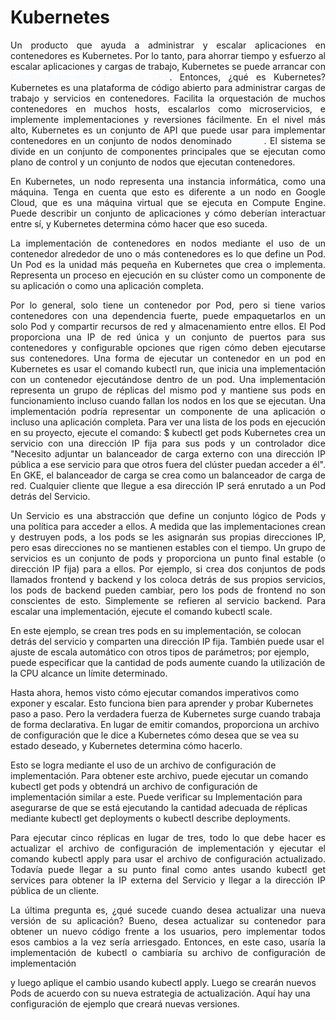 # Kubernetes

<p align="justify">
Un producto que ayuda a administrar y escalar aplicaciones en contenedores es Kubernetes. Por lo tanto, para ahorrar tiempo y esfuerzo al escalar aplicaciones y cargas de trabajo, Kubernetes se puede arrancar con <font color='Aliceblue'>Google Kubernetes Engine o GKE</font>. Entonces, ¿qué es Kubernetes? Kubernetes es una plataforma de código abierto para administrar cargas de trabajo y servicios en contenedores. Facilita la orquestación de muchos contenedores en muchos hosts, escalarlos como microservicios, e implemente implementaciones y reversiones fácilmente. En el nivel más alto, Kubernetes es un conjunto de API que puede usar para implementar contenedores en un conjunto de nodos denominado <font color='Aliceblue'>Cluster</font>. El sistema se divide en un conjunto de componentes principales que se ejecutan como plano de control y un conjunto de nodos que ejecutan contenedores.
</p>

<p align="justify">
En Kubernetes, un nodo representa una instancia informática, como una máquina. Tenga en cuenta que esto es diferente a un nodo en Google Cloud, que es una máquina virtual que se ejecuta en Compute Engine. Puede describir un conjunto de aplicaciones y cómo deberían interactuar entre sí, y Kubernetes determina cómo hacer que eso suceda.
</p>

<p align="justify">
La implementación de contenedores en nodos mediante el uso de un contenedor alrededor de uno o más contenedores es lo que define un Pod. Un Pod es la unidad más pequeña en Kubernetes que crea o implementa. Representa un proceso en ejecución en su clúster como un componente de su aplicación o como una aplicación completa.

</p>

<p align="justify">
Por lo general, solo tiene un contenedor por Pod, pero si tiene varios contenedores con una dependencia fuerte, puede empaquetarlos en un solo Pod y compartir recursos de red y almacenamiento entre ellos. El Pod proporciona una IP de red única y un conjunto de puertos para sus contenedores y configurable opciones que rigen cómo deben ejecutarse sus contenedores. Una forma de ejecutar un contenedor en un pod en Kubernetes es usar el comando kubectl run, que inicia una implementación con un contenedor ejecutándose dentro de un pod. Una implementación representa un grupo de réplicas del mismo pod y mantiene sus pods en funcionamiento incluso cuando fallan los nodos en los que se ejecutan. Una implementación podría representar un componente de una aplicación o incluso una aplicación completa. Para ver una lista de los pods en ejecución en su proyecto, ejecute el comando: $ kubectl get pods Kubernetes crea un servicio con una dirección IP fija para sus pods y un controlador dice "Necesito adjuntar un balanceador de carga externo con una dirección IP pública a ese servicio para que otros fuera del clúster puedan acceder a él". En GKE, el balanceador de carga se crea como un balanceador de carga de red. Cualquier cliente que llegue a esa dirección IP será enrutado a un Pod detrás del Servicio.
</p>

<p align="justify">
Un Servicio es una abstracción que define un conjunto lógico de Pods y una política para acceder a ellos. A medida que las implementaciones crean y destruyen pods, a los pods se les asignarán sus propias direcciones IP, pero esas direcciones no se mantienen estables con el tiempo. Un grupo de servicios es un conjunto de pods y proporciona un punto final estable (o dirección IP fija) para a ellos. Por ejemplo, si crea dos conjuntos de pods llamados frontend y backend y los coloca detrás de sus propios servicios, los pods de backend pueden cambiar, pero los pods de frontend no son conscientes de esto. Simplemente se refieren al servicio backend. Para escalar una implementación, ejecute el comando kubectl scale.

</p>
En este ejemplo, se crean tres pods en su implementación, se colocan detrás del servicio y comparten una dirección IP fija. También puede usar el ajuste de escala automático con otros tipos de parámetros; por ejemplo, puede especificar que la cantidad de pods aumente cuando la utilización de la CPU alcance un límite determinado.
<p align="justify">

</p>
Hasta ahora, hemos visto cómo ejecutar comandos imperativos como exponer y escalar. Esto funciona bien para aprender y probar Kubernetes paso a paso. Pero la verdadera fuerza de Kubernetes surge cuando trabaja de forma declarativa. En lugar de emitir comandos, proporciona un archivo de configuración que le dice a Kubernetes cómo desea que se vea su estado deseado, y Kubernetes determina cómo hacerlo.
<p align="justify">

</p>
Esto se logra mediante el uso de un archivo de configuración de implementación. Para obtener este archivo, puede ejecutar un comando kubectl get pods y obtendrá un archivo de configuración de implementación similar a este. Puede verificar su Implementación para asegurarse de que se está ejecutando la cantidad adecuada de réplicas mediante kubectl get deployments o kubectl describe deployments.

<p align="justify">
Para ejecutar cinco réplicas en lugar de tres, todo lo que debe hacer es actualizar el archivo de configuración de implementación y ejecutar el comando kubectl apply para usar el archivo de configuración actualizado. Todavía puede llegar a su punto final como antes usando kubectl get services para obtener la IP externa del Servicio y llegar a la dirección IP pública de un cliente.
</p>

<p align="justify">
La última pregunta es, ¿qué sucede cuando desea actualizar una nueva versión de su aplicación? Bueno, desea actualizar su contenedor para obtener un nuevo código frente a los usuarios, pero implementar todos esos cambios a la vez sería arriesgado. Entonces, en este caso, usaría la implementación de kubectl o cambiaría su archivo de configuración de implementación

y luego aplique el cambio usando kubectl apply. Luego se crearán nuevos Pods de acuerdo con su nueva estrategia de actualización. Aquí hay una configuración de ejemplo que creará nuevas versiones.
</p>